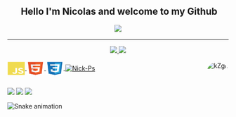 ## <div align="center"><img height="40" src="https://emojipedia-us.s3.dualstack.us-west-1.amazonaws.com/thumbs/160/au-kddi/196/grinning-face-with-smiling-eyes_1f601.gif" alt="">  Hello I'm Nicolas and welcome to my Github
<div align="center"> <img  width="1000px" src="https://c.tenor.com/fFSln2_V98IAAAAC/shioshishio-muscle-sunglasses.gif"/></div>
<hr/>
<div align="center">
  <a href="https://github.com/kZNick/kZNick">
  <img width="42%" src="https://github-readme-stats.vercel.app/api?username=kZNick&show_icons=true&theme=dark&include_all_commits=true&count_private=true"/>
  <img width="50%" src="https://github-readme-stats.vercel.app/api/top-langs/?username=kZNick&layout=compact&langs_count=7&theme=dark"/>
</div>
<div style="display: inline_block"><br>
<img align="center" alt="Rafa-Js" height="30" width="40" src="https://raw.githubusercontent.com/devicons/devicon/master/icons/javascript/javascript-plain.svg">
<img align="center" alt="Nick-HTML" height="30" width="40" src="https://raw.githubusercontent.com/devicons/devicon/master/icons/html5/html5-original.svg">
 <img align="center" alt="Nick-CSS" height="30" width="40" src="https://raw.githubusercontent.com/devicons/devicon/master/icons/css3/css3-original.svg">
 <img align="center" alt="Nick-Ps" height="30" width="40" src="https://upload.wikimedia.org/wikipedia/commons/a/af/Adobe_Photoshop_CC_icon.svg">
  <img align="right" alt="kZgif" height="100" style="border-radius:50px;" src="https://cdn.discordapp.com/attachments/642571420009889804/1002342193115185272/foda_perfil.png">
</div>
  
  ##
 
<div> 
  <a href="https://www.linkedin.com/in/nicolas-marques-5b7280246/" target="_blank"><img src="https://img.shields.io/badge/-LinkedIn-%230077B5?style=for-the-badge&logo=linkedin&logoColor=white" target="_blank"></a> 
  <a href="https://www.instagram.com/kz_nicolas/" target="_blank"><img src="https://img.shields.io/badge/-Instagram-%23E4405F?style=for-the-badge&logo=instagram&logoColor=white" target="_blank"></a>
  <a href = "Nicolas360@gotmail.com.br"><img src="https://img.shields.io/badge/-Gmail-%23333?style=for-the-badge&logo=gmail&logoColor=white" target="_blank"></a>
 
  ![Snake animation](https://github.com/kZNick/kZNick/blob/output/github-contribution-grid-snake.svg)
  <!--Creditos da cobrinha https://github.com/rafaballerini/rafaballerini/blob/main/README.md-->
 
</div>
